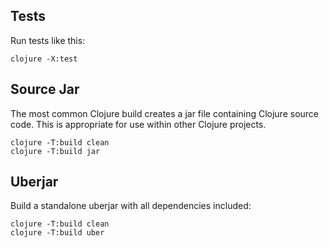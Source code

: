 ## Tests

Run tests like this:

```
clojure -X:test
```

## Source Jar

The most common Clojure build creates a jar file containing Clojure source code. This is appropriate for use within other Clojure projects.

```
clojure -T:build clean
clojure -T:build jar
```

## Uberjar

Build a standalone uberjar with all dependencies included:

```
clojure -T:build clean
clojure -T:build uber
```
